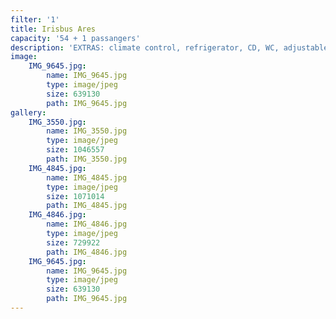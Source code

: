 ```yaml
---
filter: '1'
title: Irisbus Ares
capacity: '54 + 1 passangers'
description: 'EXTRAS: climate control, refrigerator, CD, WC, adjustable seats, seatbelt'
image:
    IMG_9645.jpg:
        name: IMG_9645.jpg
        type: image/jpeg
        size: 639130
        path: IMG_9645.jpg
gallery:
    IMG_3550.jpg:
        name: IMG_3550.jpg
        type: image/jpeg
        size: 1046557
        path: IMG_3550.jpg
    IMG_4845.jpg:
        name: IMG_4845.jpg
        type: image/jpeg
        size: 1071014
        path: IMG_4845.jpg
    IMG_4846.jpg:
        name: IMG_4846.jpg
        type: image/jpeg
        size: 729922
        path: IMG_4846.jpg
    IMG_9645.jpg:
        name: IMG_9645.jpg
        type: image/jpeg
        size: 639130
        path: IMG_9645.jpg
---
```

